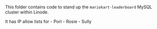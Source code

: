 This folder contains code to stand up the `mariokart-leaderboard` MySQL cluster within Linode.

It has IP allow lists for
    - Porl
    - Rosie
    - Sully